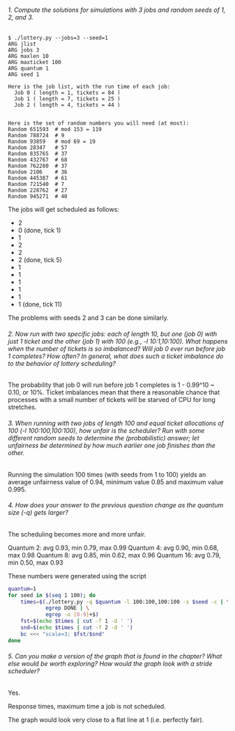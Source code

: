 ###### 1. Compute the solutions for simulations with 3 jobs and random seeds of 1, 2, and 3.

```
$ ./lottery.py --jobs=3 --seed=1
ARG jlist
ARG jobs 3
ARG maxlen 10
ARG maxticket 100
ARG quantum 1
ARG seed 1

Here is the job list, with the run time of each job:
  Job 0 ( length = 1, tickets = 84 )
  Job 1 ( length = 7, tickets = 25 )
  Job 2 ( length = 4, tickets = 44 )


Here is the set of random numbers you will need (at most):
Random 651593  # mod 153 = 119
Random 788724  # 9
Random 93859   # mod 69 = 19
Random 28347   # 57
Random 835765  # 37
Random 432767  # 68
Random 762280  # 37
Random 2106    # 36
Random 445387  # 61
Random 721540  # 7
Random 228762  # 27
Random 945271  # 40
```

The jobs will get scheduled as follows:

* 2
* 0 (done, tick 1)
* 1
* 2
* 2
* 2 (done, tick 5)
* 1
* 1
* 1
* 1
* 1
* 1 (done, tick 11)

The problems with seeds 2 and 3 can be done similarly.


###### 2. Now run with two specific jobs: each of length 10, but one (job 0) with just 1 ticket and the other (job 1) with 100 (e.g., -l 10:1,10:100). What happens when the number of tickets is so imbalanced? Will job 0 ever run before job 1 completes? How often? In general, what does such a ticket imbalance do to the behavior of lottery scheduling?

The probability that job 0 will run before job 1 completes is 1 - 0.99^10 ~ 0.10, or 10%. Ticket imbalances mean that there a reasonable chance that processes with a small number of tickets will be starved of CPU for long stretches.


###### 3. When running with two jobs of length 100 and equal ticket allocations of 100 (-l 100:100,100:100), how unfair is the scheduler? Run with some different random seeds to determine the (probabilistic) answer; let unfairness be determined by how much earlier one job finishes than the other.

Running the simulation 100 times (with seeds from 1 to 100) yields an average unfairness value of 0.94, minimum value 0.85 and maximum value 0.995.


###### 4. How does your answer to the previous question change as the quantum size (-q) gets larger?

The scheduling becomes more and more unfair.

Quantum 2:  avg 0.93, min 0.79, max 0.99
Quantum 4:  avg 0.90, min 0.68, max 0.98
Quantum 8:  avg 0.85, min 0.62, max 0.96
Quantum 16: avg 0.79, min 0.50, max 0.93

These numbers were generated using the script

```sh
quantum=1
for seed in $(seq 1 100); do
    times=$(./lottery.py -q $quantum -l 100:100,100:100 -s $seed -c | \
            egrep DONE | \
            egrep -o [0-9]+$)
    fst=$(echo $times | cut -f 1 -d ' ')
    snd=$(echo $times | cut -f 2 -d ' ')
    bc <<< "scale=3; $fst/$snd"
done
```


###### 5. Can you make a version of the graph that is found in the chapter? What else would be worth exploring? How would the graph look with a stride scheduler?

Yes.

Response times, maximum time a job is not scheduled.

The graph would look very close to a flat line at 1 (i.e. perfectly fair).
